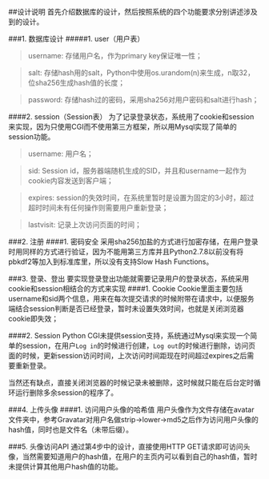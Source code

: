 ##设计说明
首先介绍数据库的设计，然后按照系统的四个功能要求分别讲述涉及到的设计。

###1. 数据库设计
#####1. user（用户表）
> username: 存储用户名，作为primary key保证唯一性；

> salt: 存储hash用的salt，Python中使用os.urandom(n)来生成，n取32，位sha256生成hash值的长度；

> password: 存储hash过的密码，采用sha256对用户密码和salt进行hash；

####2. session（Session表）
为了记录登录状态，系统用了cookie和session来实现，因为只使用CGI而不使用第三方框架，所以用Mysql实现了简单的session功能。
> username: 用户名；

> sid: Session id，服务器端随机生成的SID，并且和username一起作为cookie内容发送到客户端；

> expires: session的失效时间，在系统里暂时是设置为固定的3小时，超过超时时间未有任何操作则需要用户重新登录；

> lastvisit: 记录上次访问页面的时间；

###2. 注册
####1. 密码安全
采用sha256加盐的方式进行加密存储，在用户登录时用同样的方式进行验证，因为不能用第三方库并且Python2.7.8以前没有将pbkdf2等加入到标准库里，所以没有支持Slow Hash Functions。

###3. 登录、登出
要实现登录登出功能就需要记录用户的登录状态，系统采用cookie和session相结合的方式来实现
####1. Cookie
Cookie里面主要包括username和sid两个信息，用来在每次提交请求的时候附带在请求中，以便服务端结合session判断是否已经登录，暂时未设置失效时间，也就是关闭浏览器cookie即失效；

####2. Session
Python CGI未提供session支持，系统通过Mysql来实现一个简单的session，在用户`Log in`的时候进行创建，`Log out`的时候进行删除，访问页面的时候，更新session访问时间，上次访问时间距现在时间超过expires之后需要重新登录。

当然还有缺点，直接关闭浏览器的时候记录未被删除，这时候就只能在后台定时循环运行删除多余session的程序了。

###4. 上传头像
####1. 访问用户头像的哈希值
用户头像作为文件存储在avatar文件夹中，参考Gravatar对用户名做strip->lower->md5之后作为访问用户头像的hash值，同时也是文件名（未带后缀）。

###5. 头像访问API
通过第4步中的设计，直接使用HTTP GET请求即可访问头像，当然需要知道用户的hash值，在用户的主页内可以看到自己的hash值，暂时未提供计算其他用户hash值的功能。




